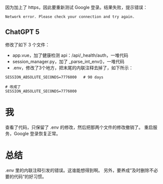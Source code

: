 因为加上了 https，因此要重新测试 Google 登录。结果失败，提示错误：
```
Network error. Please check your connection and try again.
```



## ChatGPT 5 

修改了如下 3 个文件：

- app.vue，加了健康检测 api：/api/_health/auth，一堆代码
- session_manager.py，加了 _parse_int_env()，一堆代码
- .env，修改了3个地方，把末尾的内联注释去掉了，如下所示：
```
SESSION_ABSOLUTE_SECONDS=7776000   # 90 days

# 改成了
SESSION_ABSOLUTE_SECONDS=7776000
```



# 我

查看了代码，只保留了 .env 的修改，然后把那两个文件的修改撤销了。
重启服务，Google 登录恢复正常。



# 总结

.env 里的内联注释引发的错误。这谁能想得到啊。
另外，要养成”及时删除不必要的代码“的好习惯。

